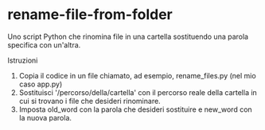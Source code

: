 # rename-file-from-folder
Uno script Python che rinomina file in una cartella sostituendo una parola specifica con un'altra.

Istruzioni
1. Copia il codice in un file chiamato, ad esempio, rename_files.py (nel mio caso app.py)
2. Sostituisci '/percorso/della/cartella' con il percorso reale della cartella in cui si trovano i file che desideri rinominare.
3. Imposta old_word con la parola che desideri sostituire e new_word con la nuova parola.
